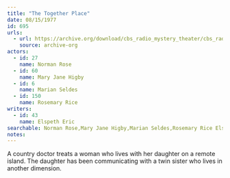 ```yaml
---
title: "The Together Place"
date: 08/15/1977
id: 695
urls: 
  - url: https://archive.org/download/cbs_radio_mystery_theater/cbs_radio_mystery_theater-0651-0700.zip/cbs_radio_mystery_theater-0651-0700%2Fcbsrmt_0695_the_together_place.mp3
    source: archive-org
actors:  
  - id: 27
    name: Norman Rose  
  - id: 60
    name: Mary Jane Higby  
  - id: 6
    name: Marian Seldes  
  - id: 150
    name: Rosemary Rice
writers:  
  - id: 43
    name: Elspeth Eric
searchable: Norman Rose,Mary Jane Higby,Marian Seldes,Rosemary Rice Elspeth Eric
notes:  
---
```

A country doctor treats a woman who lives with her daughter on a remote island. The daughter has been communicating with a twin sister who lives in another dimension.